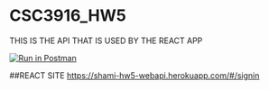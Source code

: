 # CSC3916_HW5

THIS IS THE API THAT IS USED BY THE REACT APP 

[![Run in Postman](https://run.pstmn.io/button.svg)](https://app.getpostman.com/run-collection/b96865c280c4bc5063ce?action=collection%2Fimport#?env%5BHomework3%5D=W3sia2V5IjoiVU5JUVVFX0tFWSIsInZhbHVlIjoic29tZXZhbHVlIiwiZW5hYmxlZCI6dHJ1ZSwidHlwZSI6ImRlZmF1bHQiLCJzZXNzaW9uVmFsdWUiOiJzb21ldmFsdWUiLCJzZXNzaW9uSW5kZXgiOjB9LHsia2V5IjoiU0VDUkVUX0tFWSIsInZhbHVlIjoic29tZXZhbHVlIiwiZW5hYmxlZCI6dHJ1ZSwidHlwZSI6ImRlZmF1bHQiLCJzZXNzaW9uVmFsdWUiOiJzb21ldmFsdWUiLCJzZXNzaW9uSW5kZXgiOjF9LHsia2V5IjoidG9rZW4iLCJ2YWx1ZSI6IiIsImVuYWJsZWQiOnRydWUsInR5cGUiOiJkZWZhdWx0Iiwic2Vzc2lvblZhbHVlIjoibnVsbCIsInNlc3Npb25JbmRleCI6Mn1d)

##REACT SITE
https://shami-hw5-webapi.herokuapp.com/#/signin